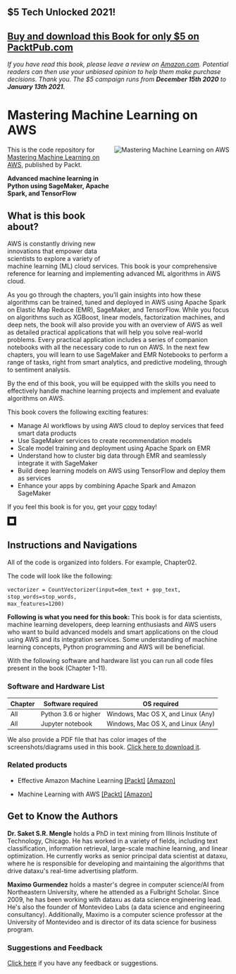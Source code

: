 ## $5 Tech Unlocked 2021!
[Buy and download this Book for only $5 on PacktPub.com](https://www.packtpub.com/product/mastering-machine-learning-on-aws/9781789349795)
-----
*If you have read this book, please leave a review on [Amazon.com](https://www.amazon.com/gp/product/1789349796).     Potential readers can then use your unbiased opinion to help them make purchase decisions. Thank you. The $5 campaign         runs from __December 15th 2020__ to __January 13th 2021.__*

# Mastering Machine Learning on AWS

<a href="https://www.packtpub.com/in/big-data-and-business-intelligence/mastering-machine-learning-aws"><img src="https://www.packtpub.com/media/catalog/product/cache/ecd051e9670bd57df35c8f0b122d8aea/9/7/9781789349795_cover_0.png" alt="Mastering Machine Learning on AWS" height="256px" align="right"></a>

This is the code repository for [Mastering Machine Learning on AWS](https://www.packtpub.com/in/big-data-and-business-intelligence/mastering-machine-learning-aws), published by Packt.

**Advanced machine learning in Python using SageMaker, Apache Spark, and TensorFlow**

## What is this book about?
AWS is constantly driving new innovations that empower data scientists to explore a variety of machine learning (ML) cloud services. This book is your comprehensive reference for learning and implementing advanced ML algorithms in AWS cloud.

As you go through the chapters, you’ll gain insights into how these algorithms can be trained, tuned and deployed in AWS using Apache Spark on Elastic Map Reduce (EMR), SageMaker, and TensorFlow. While you focus on algorithms such as XGBoost, linear models, factorization machines, and deep nets, the book will also provide you with an overview of AWS as well as detailed practical applications that will help you solve real-world problems. Every practical application includes a series of companion notebooks with all the necessary code to run on AWS. In the next few chapters, you will learn to use SageMaker and EMR Notebooks to perform a range of tasks, right from smart analytics, and predictive modeling, through to sentiment analysis. 

By the end of this book, you will be equipped with the skills you need to effectively handle machine learning projects and implement and evaluate algorithms on AWS.

This book covers the following exciting features:
* Manage AI workflows by using AWS cloud to deploy services that feed smart data products
* Use SageMaker services to create recommendation models
* Scale model training and deployment using Apache Spark on EMR
* Understand how to cluster big data through EMR and seamlessly integrate it with SageMaker
* Build deep learning models on AWS using TensorFlow and deploy them as services
* Enhance your apps by combining Apache Spark and Amazon SageMaker

If you feel this book is for you, get your [copy](https://www.amazon.com/Mastering-Machine-Learning-AWS-TensorFlow/dp/1789349796) today!

<a href="https://www.packtpub.com/?utm_source=github&utm_medium=banner&utm_campaign=GitHubBanner"><img src="https://raw.githubusercontent.com/PacktPublishing/GitHub/master/GitHub.png" 
alt="https://www.packtpub.com/" border="5" /></a>

## Instructions and Navigations
All of the code is organized into folders. For example, Chapter02.

The code will look like the following:
```
vectorizer = CountVectorizer(input=dem_text + gop_text,
stop_words=stop_words,
max_features=1200)
```

**Following is what you need for this book:**
This book is for data scientists, machine learning developers, deep learning enthusiasts and AWS users who want to build advanced models and smart applications on the cloud using AWS and its integration services. Some understanding of machine learning concepts, Python programming and AWS will be beneficial.	

With the following software and hardware list you can run all code files present in the book (Chapter 1-11).
### Software and Hardware List
| Chapter | Software required | OS required |
| -------- | ------------------------------------ | ----------------------------------- |
| All | Python 3.6 or higher | Windows, Mac OS X, and Linux (Any) |
| All | Jupyter notebook | Windows, Mac OS X, and Linux (Any) |

We also provide a PDF file that has color images of the screenshots/diagrams used in this book. [Click here to download it](https://www.packtpub.com/sites/default/files/downloads/9781789349795_ColorImages.pdf).

### Related products
* Effective Amazon Machine Learning [[Packt]](https://www.packtpub.com/in/big-data-and-business-intelligence/effective-amazon-machine-learning) [[Amazon]](https://www.amazon.com/Effective-Amazon-Machine-Learning-Perrier/dp/1785883232)

* Machine Learning with AWS [[Packt]](https://www.packtpub.com/in/big-data-and-business-intelligence/beginning-machine-learning-aws) [[Amazon]](https://www.amazon.com/Machine-Learning-AWS-artificial-intelligence/dp/1789806194)

## Get to Know the Authors
**Dr. Saket S.R. Mengle** holds a PhD in text mining from Illinois Institute of Technology, Chicago. He has worked in a variety of fields, including text classification, information retrieval, large-scale machine learning, and linear optimization. He currently works as senior principal data scientist at dataxu, where he is responsible for developing and maintaining the algorithms that drive dataxu's real-time advertising platform.

**Maximo Gurmendez** holds a master's degree in computer science/AI from Northeastern University, where he attended as a Fulbright Scholar. Since 2009, he has been working with dataxu as data science engineering lead. He's also the founder of Montevideo Labs (a data science and engineering consultancy). Additionally, Maximo is a computer science professor at the University of Montevideo and is director of its data science for business program.


### Suggestions and Feedback
[Click here](https://docs.google.com/forms/d/e/1FAIpQLSdy7dATC6QmEL81FIUuymZ0Wy9vH1jHkvpY57OiMeKGqib_Ow/viewform) if you have any feedback or suggestions.


